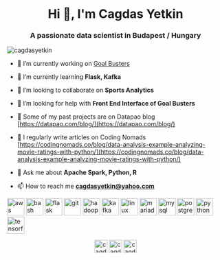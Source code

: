 <h1 align="center">Hi 👋, I'm Cagdas Yetkin</h1>
<h3 align="center">A passionate data scientist in Budapest / Hungary</h3>

<p align="left"> <img src="https://komarev.com/ghpvc/?username=cagdasyetkin" alt="cagdasyetkin" /> </p>

- 🔭 I’m currently working on [Goal Busters](https://github.com/koditorium/gb)

- 🌱 I’m currently learning **Flask, Kafka**

- 👯 I’m looking to collaborate on **Sports Analytics**

- 🤝 I’m looking for help with **Front End Interface of Goal Busters**

- 📝 Some of my past projects are on Datapao blog [https://datapao.com/blog/](https://datapao.com/blog/)

- 📝 I regularly write articles on Coding Nomads [https://codingnomads.co/blog/data-analysis-example-analyzing-movie-ratings-with-python/](https://codingnomads.co/blog/data-analysis-example-analyzing-movie-ratings-with-python/)

- 💬 Ask me about **Apache Spark, Python, R**

- 📫 How to reach me **cagdasyetkin@yahoo.com**

<p align="left"><img src="https://devicons.github.io/devicon/devicon.git/icons/amazonwebservices/amazonwebservices-original-wordmark.svg" alt="aws" width="40" height="40"/> <img src="https://www.vectorlogo.zone/logos/gnu_bash/gnu_bash-icon.svg" alt="bash" width="40" height="40"/> <img src="https://www.vectorlogo.zone/logos/pocoo_flask/pocoo_flask-icon.svg" alt="flask" width="40" height="40"/> <img src="https://www.vectorlogo.zone/logos/git-scm/git-scm-icon.svg" alt="git" width="40" height="40"/> <img src="https://www.vectorlogo.zone/logos/apache_hadoop/apache_hadoop-icon.svg" alt="hadoop" width="40" height="40"/> <img src="https://www.vectorlogo.zone/logos/apache_kafka/apache_kafka-icon.svg" alt="kafka" width="40" height="40"/> <img src="https://devicons.github.io/devicon/devicon.git/icons/linux/linux-original.svg" alt="linux" width="40" height="40"/> <img src="https://www.vectorlogo.zone/logos/mariadb/mariadb-icon.svg" alt="mariadb" width="40" height="40"/> <img src="https://devicons.github.io/devicon/devicon.git/icons/mysql/mysql-original-wordmark.svg" alt="mysql" width="40" height="40"/> <img src="https://devicons.github.io/devicon/devicon.git/icons/postgresql/postgresql-original-wordmark.svg" alt="postgresql" width="40" height="40"/> <img src="https://devicons.github.io/devicon/devicon.git/icons/python/python-original.svg" alt="python" width="40" height="40"/> <img src="https://www.vectorlogo.zone/logos/tensorflow/tensorflow-icon.svg" alt="tensorflow" width="40" height="40"/></p>

<p align="center">
<a href="https://twitter.com/cagdasyetkin" target="blank"><img align="center" src="https://cdn.jsdelivr.net/npm/simple-icons@3.0.1/icons/twitter.svg" alt="cagdasyetkin" height="30" width="30" /></a>
<a href="https://linkedin.com/in/cagdasyetkin" target="blank"><img align="center" src="https://cdn.jsdelivr.net/npm/simple-icons@3.0.1/icons/linkedin.svg" alt="cagdasyetkin" height="30" width="30" /></a>
<a href="https://fb.com/cagdayetkin" target="blank"><img align="center" src="https://cdn.jsdelivr.net/npm/simple-icons@3.0.1/icons/facebook.svg" alt="cagdayetkin" height="30" width="30" /></a>
</p>
